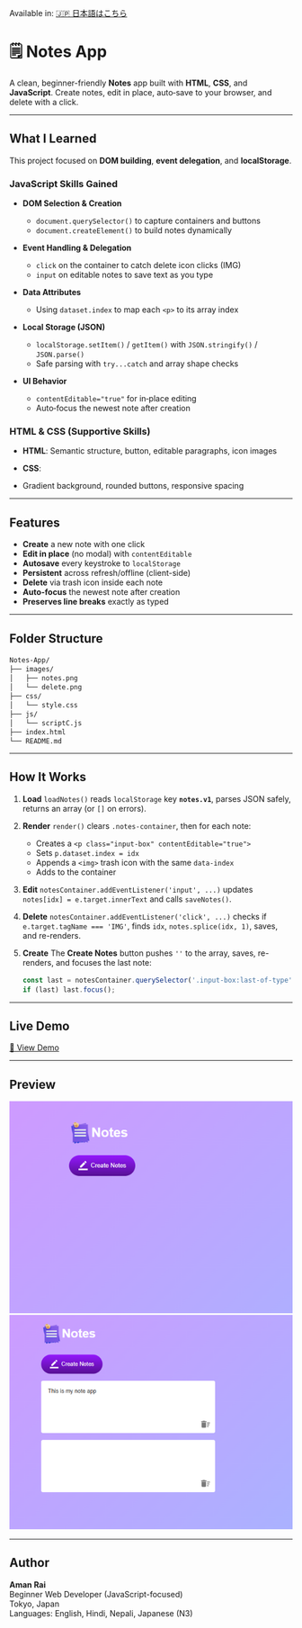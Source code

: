 Available in: [🇯🇵 日本語はこちら](README.ja.md)

# 🗒️ Notes App

A clean, beginner-friendly **Notes** app built with **HTML**, **CSS**, and **JavaScript**. Create notes, edit in place, auto‑save to your browser, and delete with a click.

---

## What I Learned

This project focused on **DOM building**, **event delegation**, and **localStorage**.

### JavaScript Skills Gained

* **DOM Selection & Creation**

  * `document.querySelector()` to capture containers and buttons
  * `document.createElement()` to build notes dynamically
* **Event Handling & Delegation**

  * `click` on the container to catch delete icon clicks (IMG)
  * `input` on editable notes to save text as you type
* **Data Attributes**

  * Using `dataset.index` to map each `<p>` to its array index
* **Local Storage (JSON)**

  * `localStorage.setItem()` / `getItem()` with `JSON.stringify()` / `JSON.parse()`
  * Safe parsing with `try...catch` and array shape checks
* **UI Behavior**

  * `contentEditable="true"` for in‑place editing
  * Auto‑focus the newest note after creation

### HTML & CSS (Supportive Skills)

* **HTML**: Semantic structure, button, editable paragraphs, icon images
* **CSS**:

* Gradient background, rounded buttons, responsive spacing
---

## Features

* **Create** a new note with one click
* **Edit in place** (no modal) with `contentEditable`
* **Autosave** every keystroke to `localStorage`
* **Persistent** across refresh/offline (client-side)
* **Delete** via trash icon inside each note
* **Auto-focus** the newest note after creation
* **Preserves line breaks** exactly as typed

---

## Folder Structure

```
Notes-App/
├── images/
│   ├── notes.png
│   └── delete.png
├── css/
│   └── style.css
├── js/
│   └── scriptC.js
├── index.html
└── README.md
```

---

## How It Works

1. **Load**
   `loadNotes()` reads `localStorage` key **`notes.v1`**, parses JSON safely, returns an array (or `[]` on errors).

2. **Render**
   `render()` clears `.notes-container`, then for each note:

   * Creates a `<p class="input-box" contentEditable="true">`
   * Sets `p.dataset.index = idx`
   * Appends a `<img>` trash icon with the same `data-index`
   * Adds to the container

3. **Edit**
   `notesContainer.addEventListener('input', ...)` updates `notes[idx] = e.target.innerText` and calls `saveNotes()`.

4. **Delete**
   `notesContainer.addEventListener('click', ...)` checks if `e.target.tagName === 'IMG'`, finds `idx`, `notes.splice(idx, 1)`, saves, and re-renders.

5. **Create**
   The **Create Notes** button pushes `''` to the array, saves, re-renders, and focuses the last note:

   ```js
   const last = notesContainer.querySelector('.input-box:last-of-type');
   if (last) last.focus();
   ```

---

## Live Demo

[🔗 View Demo](https://noteapp1630.netlify.app/)

---

## Preview

![App Screenshot 1](images/screenshot1.png)
![App Screenshot 2](images/screenshot2.png)

---

## Author

**Aman Rai**  
Beginner Web Developer (JavaScript-focused)  
Tokyo, Japan  
Languages: English, Hindi, Nepali, Japanese (N3)
